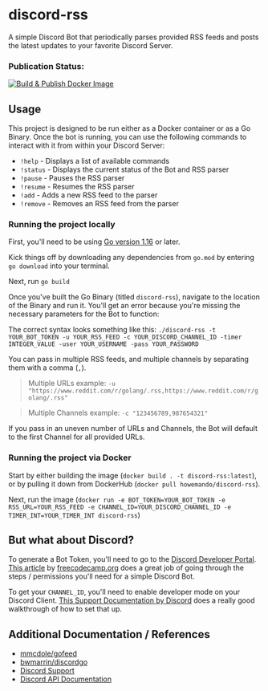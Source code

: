 # discord-rss
A simple Discord Bot that periodically parses provided RSS feeds and posts the latest updates to your favorite Discord Server.

### Publication Status:
[![Build & Publish Docker Image](https://github.com/jacob-card-howe/discord-rss/actions/workflows/publish-docker.yaml/badge.svg)](https://github.com/jacob-card-howe/discord-rss/actions/workflows/publish-docker.yaml)

## Usage
This project is designed to be run either as a Docker container or as a Go Binary. Once the bot is running, you can use the following commands to interact with it from within your Discord Server:

* `!help` - Displays a list of available commands
* `!status` - Displays the current status of the Bot and RSS parser
* `!pause` - Pauses the RSS parser
* `!resume` - Resumes the RSS parser
* `!add` - Adds a new RSS feed to the parser
* `!remove` - Removes an RSS feed from the parser

### Running the project locally
First, you'll need to be using [Go version 1.16](https://golang.org/doc/go1.16) or later.

Kick things off by downloading any dependencies from `go.mod` by entering `go download` into your terminal.

Next, run `go build`

Once you've built the Go Binary (titled `discord-rss`), navigate to the location of the Binary and run it. You'll get an error because you're missing the necessary parameters for the Bot to function:

The correct syntax looks something like this:
`./discord-rss -t YOUR_BOT_TOKEN -u YOUR_RSS_FEED -c YOUR_DISCORD_CHANNEL_ID -timer INTEGER_VALUE -user YOUR_USERNAME -pass YOUR_PASSWORD`

You can pass in multiple RSS feeds, and multiple channels by separating them with a comma (`,`).

> Multiple URLs example: `-u "https://www.reddit.com/r/golang/.rss,https://www.reddit.com/r/golang/.rss"`

> Multiple Channels example: `-c "123456789,987654321"`

If you pass in an uneven number of URLs and Channels, the Bot will default to the first Channel for all provided URLs.


### Running the project via Docker
Start by either building the image (`docker build . -t discord-rss:latest`), or by pulling it down from DockerHub (`docker pull howemando/discord-rss`).

Next, run the image (`docker run -e BOT_TOKEN=YOUR_BOT_TOKEN -e RSS_URL=YOUR_RSS_FEED -e CHANNEL_ID=YOUR_DISCORD_CHANNEL_ID -e TIMER_INT=YOUR_TIMER_INT discord-rss`)

## But what about Discord?
To generate a Bot Token, you'll need to go to the [Discord Developer Portal](https://discord.com/developers/applications/). [This article](https://www.freecodecamp.org/news/create-a-discord-bot-with-python/) by [freecodecamp.org](https://www.freecodecamp.org) does a great job of going through the steps / permissions you'll need for a simple Discord Bot.

To get your `CHANNEL_ID`, you'll need to enable developer mode on your Discord Client. [This Support Documentation by Discord](https://support.discord.com/hc/en-us/articles/206346498-Where-can-I-find-my-User-Server-Message-ID-) does a really good walkthrough of how to set that up.

## Additional Documentation / References
* [mmcdole/gofeed](https://github.com/mmcdole/gofeed)
* [bwmarrin/discordgo](https://github.com/bwmarrin/discordgo)
* [Discord Support](https://support.discord.com/hc/en-us)
* [Discord API Documentation](https://discord.com/developers/docs/intro)
